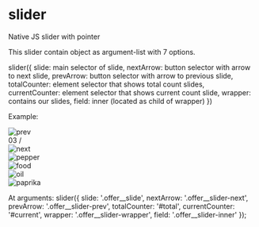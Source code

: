 # slider
Native JS slider with pointer

This slider contain object as argument-list with 7 options.

slider({
    slide: main selector of slide,
    nextArrow: button selector with arrow to next slide,
    prevArrow: button selector with arrow to previous slide,
    totalCounter: element selector that shows total count slides,
    currentCounter: element selector that shows current count slide,
    wrapper: contains our slides,
    field: inner (located as child of wrapper)
})

Example: 
<div class="offer__slider">
    <div class="offer__slider-counter">
        <div class="offer__slider-prev">
            <img src="icons/left.svg" alt="prev">
        </div>
        <span id="current">03</span>
        /
        <span id="total"></span>
        <div class="offer__slider-next">
            <img src="icons/right.svg" alt="next">
        </div>
    </div>
    <div class="offer__slider-wrapper">
        <div class="offer__slider-inner">
            <div class="offer__slide">
                <img src="img/slider/pepper.jpg" alt="pepper">
            </div>
            <div class="offer__slide">
                <img src="img/slider/food-12.jpg" alt="food">
            </div>
            <div class="offer__slide">
                <img src="img/slider/olive-oil.jpg" alt="oil">
            </div>
            <div class="offer__slide">
                <img src="img/slider/paprika.jpg" alt="paprika">
            </div>
        </div>
    </div>
</div>

At arguments: 
slider({
        slide: '.offer__slide',
        nextArrow: '.offer__slider-next',
        prevArrow: '.offer__slider-prev',
        totalCounter: '#total',
        currentCounter: '#current',
        wrapper: '.offer__slider-wrapper',
        field: '.offer__slider-inner'
    });